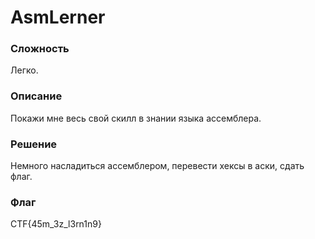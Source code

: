 # AsmLerner
### Сложность
Легко.
### Описание
Покажи мне весь свой скилл в знании языка ассемблера.
### Решение
Немного насладиться ассемблером, перевести хексы в аски, сдать флаг.
### Флаг
CTF{45m_3z_l3rn1n9}
